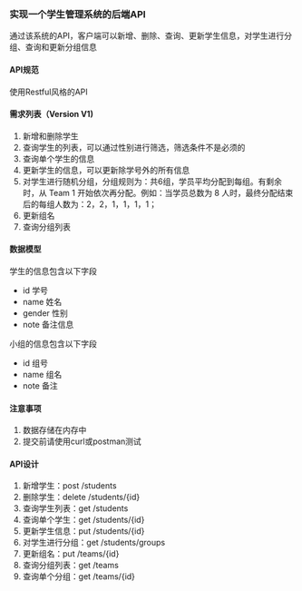 ### 实现一个学生管理系统的后端API
通过该系统的API，客户端可以新增、删除、查询、更新学生信息，对学生进行分组、查询和更新分组信息

#### API规范
使用Restful风格的API

#### 需求列表（Version V1)
1. 新增和删除学生
2. 查询学生的列表，可以通过性别进行筛选，筛选条件不是必须的
3. 查询单个学生的信息
4. 更新学生的信息，可以更新除学号外的所有信息
5. 对学生进行随机分组，分组规则为：共6组，学员平均分配到每组。有剩余时，从 Team 1 开始依次再分配。例如：当学员总数为 8 人时，最终分配结束后的每组人数为：2，2，1，1，1，1；
6. 更新组名
7. 查询分组列表

#### 数据模型
学生的信息包含以下字段
* id 学号
* name 姓名
* gender 性别
* note 备注信息

小组的信息包含以下字段
* id 组号
* name 组名
* note 备注

#### 注意事项
1. 数据存储在内存中
2. 提交前请使用curl或postman测试


#### API设计

1. 新增学生：post /students
2. 删除学生：delete /students/{id}
3. 查询学生列表：get /students
4. 查询单个学生：get /students/{id}
5. 更新学生信息：put /students/{id}
6. 对学生进行分组：get /students/groups
7. 更新组名：put /teams/{id}
8. 查询分组列表：get /teams
9. 查询单个分组：get /teams/{id}
